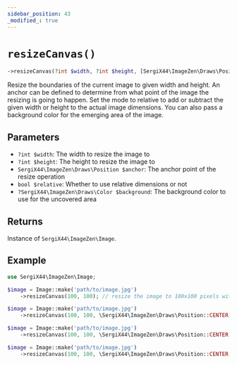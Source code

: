 ```yaml
---
sidebar_position: 43
_modified_: true
---
```

# `resizeCanvas()`

```php
->resizeCanvas(?int $width, ?int $height, [SergiX44\ImageZen\Draws\Position $anchor = SergiX44\ImageZen\Draws\Position::CENTER], [bool $relative = false], [?SergiX44\ImageZen\Draws\Color $background = null]): SergiX44\ImageZen\Image
```
Resize the boundaries of the current image to given width and height. An anchor can be defined to determine from what point of the image the resizing is going to happen. Set the mode to relative to add or subtract the given width or height to the actual image dimensions. You can also pass a background color for the emerging area of the image.

## Parameters

- `?int $width`: The width to resize the image to
- `?int $height`: The height to resize the image to
- `SergiX44\ImageZen\Draws\Position $anchor`: The anchor point of the resize operation
- `bool $relative`: Whether to use relative dimensions or not
- `?SergiX44\ImageZen\Draws\Color $background`: The background color to use for the uncovered area


## Returns

Instance of `SergiX44\ImageZen\Image`.

## Example

```php
use SergiX44\ImageZen\Image;

$image = Image::make('path/to/image.jpg')
    ->resizeCanvas(100, 100); // resize the image to 100x100 pixels without changing the aspect ratio

$image = Image::make('path/to/image.jpg')
    ->resizeCanvas(100, 100, \SergiX44\ImageZen\Draws\Position::CENTER); // resize the image to 100x100 pixels without changing the aspect ratio and center the image

$image = Image::make('path/to/image.jpg')
    ->resizeCanvas(100, 100, \SergiX44\ImageZen\Draws\Position::CENTER, true); // resize the image to 100x100 pixels without changing the aspect ratio and center the image, but only if it is larger than 100x100 pixels

$image = Image::make('path/to/image.jpg')
    ->resizeCanvas(100, 100, \SergiX44\ImageZen\Draws\Position::CENTER, true, \SergiX44\ImageZen\Draws\Color::red()); // resize the image to 100x100 pixels without changing the aspect ratio and center the image, but only if it is larger than 100x100 pixels and set the uncovered area to red


```

